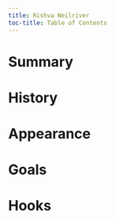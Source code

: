```yaml
---
title: Rishva Neilriver
toc-title: Table of Contents
---
```


# Summary

# History

# Appearance

# Goals

# Hooks
